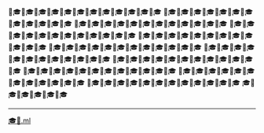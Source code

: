 👨🎓👨🎓👨🎓👨🎓👨🎓👨🎓👨🎓👨🎓👨🎓👨🎓👨🎓👨🎓
👨🎓👨🎓👨🎓👨🎓👨🎓👨🎓👨🎓👨🎓👨🎓👨🎓👨🎓👨🎓
👨🎓👨🎓👨🎓👨🎓👨🎓👨🎓👨🎓👨🎓👨🎓👨🎓👨🎓👨🎓
👨🎓👨🎓👨🎓👨🎓👨🎓👨🎓👨🎓👨🎓👨🎓👨🎓👨🎓👨🎓
👨🎓👨🎓👨🎓👨🎓👨🎓👨🎓👨🎓👨🎓👨🎓👨🎓👨🎓👨🎓
👨🎓👨🎓👨🎓👨🎓👨🎓👨🎓👨🎓👨🎓👨🎓👨🎓👨🎓👨🎓
👨🎓👨🎓👨🎓👨🎓👨🎓👨🎓👨🎓👨🎓👨🎓👨🎓👨🎓👨🎓
👨🎓👨🎓👨🎓👨🎓👨🎓👨🎓👨🎓👨🎓👨🎓👨🎓👨🎓👨🎓
👨🎓👨🎓👨🎓👨🎓👨🎓👨🎓👨🎓👨🎓👨🎓👨🎓👨🎓👨🎓
👨🎓👨🎓👨🎓👨🎓👨🎓👨🎓👨🎓👨🎓👨🎓👨🎓👨🎓👨🎓
👨🎓👨🎓👨🎓👨🎓👨🎓👨🎓👨🎓👨🎓👨🎓👨🎓👨🎓👨🎓
🎓👨🎓👨🎓👨🎓👨🎓👨🎓

---

[🎓👨.ml](xn--nk8hjn.ml)

